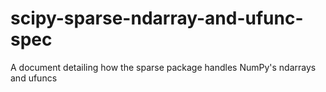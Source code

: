 scipy-sparse-ndarray-and-ufunc-spec
===================================

A document detailing how the sparse package handles NumPy's ndarrays and ufuncs
